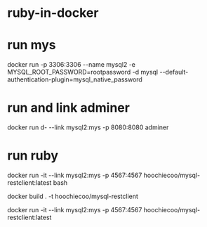 # ruby-in-docker

# run mys
docker run -p 3306:3306 --name mysql2 -e MYSQL_ROOT_PASSWORD=rootpassword -d mysql --default-authentication-plugin=mysql_native_password
# run and link adminer
docker run d- --link mysql2:mys -p 8080:8080 adminer
# run ruby
docker run -it --link mysql2:mys -p 4567:4567 hoochiecoo/mysql-restclient:latest bash

docker build . -t hoochiecoo/mysql-restclient

docker run -it --link mysql2:mys -p 4567:4567 hoochiecoo/mysql-restclient:latest
